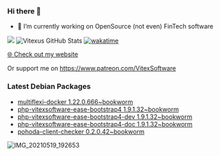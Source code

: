 ### Hi there 👋

- 🔭 I’m currently working on OpenSource  (not even) FinTech software

![](https://komarev.com/ghpvc/?username=Vitexus)
![Vitexus GitHub Stats](https://github-readme-stats.vercel.app/api?username=Vitexus&show_icons=true)
[![wakatime](https://wakatime.com/badge/user/5abba9ca-813e-43ac-9b5f-b1cfdf3dc1c7.svg)](https://wakatime.com/@5abba9ca-813e-43ac-9b5f-b1cfdf3dc1c7)

<p><a href="https://vitexsoftware.cz">🌐 Check out my website</a></p>

Or support me on https://www.patreon.com/VitexSoftware

### Latest Debian Packages
<!-- DEBIAN-PACKAGES-LIST:START -->
- [multiflexi-docker 1.22.0.666~bookworm](https://repo.vitexsoftware.com/package.php?package=multiflexi-docker)
- [php-vitexsoftware-ease-bootstrap4 1.9.1.32~bookworm](https://repo.vitexsoftware.com/package.php?package=php-vitexsoftware-ease-bootstrap4)
- [php-vitexsoftware-ease-bootstrap4-dev 1.9.1.32~bookworm](https://repo.vitexsoftware.com/package.php?package=php-vitexsoftware-ease-bootstrap4-dev)
- [php-vitexsoftware-ease-bootstrap4-doc 1.9.1.32~bookworm](https://repo.vitexsoftware.com/package.php?package=php-vitexsoftware-ease-bootstrap4-doc)
- [pohoda-client-checker 0.2.0.42~bookworm](https://repo.vitexsoftware.com/package.php?package=pohoda-client-checker)
<!-- DEBIAN-PACKAGES-LIST:END -->

![IMG_20210519_192653](https://user-images.githubusercontent.com/2621130/120022731-1bd48900-bfed-11eb-90f9-4f88f560b8b7.jpg)

<!--
**Vitexus/Vitexus** is a ✨ _special_ ✨ repository because its `README.md` (this file) appears on your GitHub profile.

Here are some ideas to get you started:

- 🌱 I’m currently learning ...
- 👯 I’m looking to collaborate on ...
- 🤔 I’m looking for help with ...
- 💬 Ask me about ...
- 📫 How to reach me: ...
- 😄 Pronouns: ...
- ⚡ Fun fact: ...
-->


